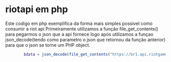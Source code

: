 # riotapi em php
Este codigo em php exemplifica da forma mais simples possivel como consumir a riot api
Primeiramente utilizamos a função file_get_contents() para pegarmos o json que a api fornece
logo após utilizamos a funçao json_decode(tendo como parametro o json que retornou da função anterior)  para que o json se torne um PHP object.
```php
        $data = json_decode(file_get_contents("https://br1.api.riotgames.com/lol/summoner/v3/summoners/by-name/".$_POST['sumonnerName']."?api_key=".$api_key));

```
